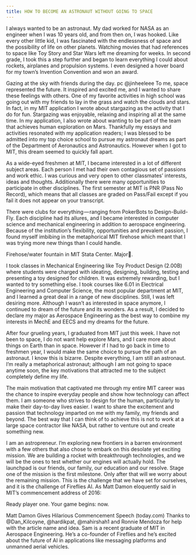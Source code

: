 ```yaml
---
title: HOW TO BECOME AN ASTRONAUT WITHOUT GOING TO SPACE
---
```


I always wanted to be an astronaut. My dad worked for NASA as an engineer when I was 10 years old, and from then on, I was hooked. Like every other little kid, I was fascinated with the endlessness of space and the possibility of life on other planets. Watching movies that had references to space like Toy Story and Star Wars left me dreaming for weeks. In second grade, I took this a step further and began to learn everything I could about rockets, airplanes and propulsion systems. I even designed a hover board for my town’s Invention Convention and won an award.

Gazing at the sky with friends during the day. pc @jinheeleee
To me, space represented the future. It inspired and excited me, and I wanted to share these feelings with others. One of my favorite activities in high school was going out with my friends to lay in the grass and watch the clouds and stars. In fact, in my MIT application I wrote about stargazing as the activity that I do for fun. Stargazing was enjoyable, relaxing and inspiring all at the same time. In my application, I also wrote about wanting to be part of the team that achieves human exploration on Mars. Thankfully my essays and activities resonated with my application readers; I was blessed to be admitted into my top choice school to pursue my astronaut dreams as part of the Department of Aeronautics and Astronautics. However when I got to MIT, this dream seemed to quickly fall apart.

As a wide-eyed freshmen at MIT, I became interested in a lot of different subject areas. Each person I met had their own contagious set of passions and work ethic. I was curious and very open to other classmates’ interests, ideas and thoughts. Additionally there were many opportunities to participate in other disciplines.
The first semester at MIT is PNR (Pass No Record), which means that all classes are graded on Pass/Fail except if you fail it does not appear on your transcript.

There were clubs for everything — ranging from PokerBots to Design-Build-Fly. Each discipline had its allures, and I became interested in computer science and mechanical engineering in addition to aerospace engineering. Because of the institution’s flexibility, opportunities and prevalent passion, I found myself imbibing in the metaphorical MIT firehose which meant that I was trying more new things than I could handle.

Firehose/water fountain in MIT Stata Center. Major🔑.

I took classes in Mechanical Engineering like Toy Product Design (2.00B) where students were charged with ideating, designing, building, testing and presenting a toy designed for children. It was extremely rewarding, but I wanted to try something else. I took courses like 6.01 in Electrical Engineering and Computer Science, the most popular department at MIT, and I learned a great deal in a range of new disciplines. Still, I was left desiring more. Although I wasn’t as interested in space anymore, I continued to dream of the future and its wonders. As a result, I decided to declare my major as Aerospace Engineering as the best way to combine my interests in MechE and EECS and my dreams for the future.

After four grueling years, I graduated from MIT just this week. I have not been to space, I do not want help explore Mars, and I care more about things on Earth than in space. However if I had to go back in time to freshmen year, I would make the same choice to pursue the path of an astronaut. I know this is bizarre. Despite everything, I am still an astronaut. I’m really a metaphorical astronaut; although I am not going to space anytime soon, the key motivations that attracted me to the subject completely define my life.

The main motivation that captivated me through my entire MIT career was the chance to inspire everyday people and show how technology can affect them. I am someone who strives to design for the human, particularly to make their day-to-day lives easier. I want to share the excitement and passion that technology imparted on me with my family, my friends and beyond. The best way that I can think of to achieve this is not to work at a large space contractor like NASA, but rather to venture out and create something new.

I am an astropreneur. I’m exploring new frontiers in a barren environment with a few others that also chose to embark on this desolate yet exciting mission. We are building a rocket with breakthrough technologies, and we will be the ones to test whether our engines will actually hold. The launchpad is our friends, our family, our education and our resolve. Stage one of the mission is the first milestone. Only after that will we worry about the remaining mission. This is the challenge that we have set for ourselves, and it is the challenge of Fireflies AI. As Matt Damon eloquently said in MIT’s commencement address of 2016:

Ready player one. Your game begins: now.

Matt Damon Gives Hilarious Commencement Speech (today.com)
Thanks to @Dan_Kilcoyne, @hardikpat, @mahirshah1 and Ronnie Mendoza for help with the article name and idea.
Sam is a recent graduate of MIT in Aerospace Engineering. He’s a co-founder of Fireflies and he’s excited about the future of AI in applications like messaging platforms and unmanned aerial vehicles.

